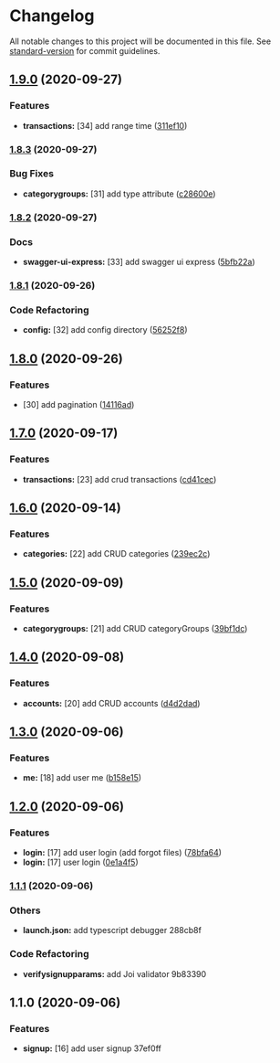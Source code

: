 # Changelog

All notable changes to this project will be documented in this file. See [standard-version](https://github.com/conventional-changelog/standard-version) for commit guidelines.

## [1.9.0](https://github.com/brucegroverlee/wallet_backend/compare/v1.8.3...v1.9.0) (2020-09-27)


### Features

* **transactions:** [34] add range time ([311ef10](https://github.com/brucegroverlee/wallet_backend/commit/311ef103c287d4f4423ad7eafe517290ab38c572))

### [1.8.3](https://github.com/brucegroverlee/wallet_backend/compare/v1.8.2...v1.8.3) (2020-09-27)


### Bug Fixes

* **categorygroups:** [31] add type attribute ([c28600e](https://github.com/brucegroverlee/wallet_backend/commit/c28600e34ff6e3551deac00b03706d042c6cb3ae))

### [1.8.2](https://github.com/brucegroverlee/wallet_backend/compare/v1.8.1...v1.8.2) (2020-09-27)


### Docs

* **swagger-ui-express:** [33] add swagger ui express ([5bfb22a](https://github.com/brucegroverlee/wallet_backend/commit/5bfb22ad52be35ca96054239f9b49e29f20971e6))

### [1.8.1](https://github.com/brucegroverlee/wallet_backend/compare/v1.8.0...v1.8.1) (2020-09-26)


### Code Refactoring

* **config:** [32] add config directory ([56252f8](https://github.com/brucegroverlee/wallet_backend/commit/56252f86c397c67c29059118256067d88f0fe3a2))

## [1.8.0](https://github.com/brucegroverlee/wallet_backend/compare/v1.7.0...v1.8.0) (2020-09-26)


### Features

* [30] add pagination ([14116ad](https://github.com/brucegroverlee/wallet_backend/commit/14116ad22a6cf042f0354a39d345e13e8da77b5e))

## [1.7.0](https://github.com/brucegroverlee/wallet_backend/compare/v1.6.0...v1.7.0) (2020-09-17)


### Features

* **transactions:** [23] add crud transactions ([cd41cec](https://github.com/brucegroverlee/wallet_backend/commit/cd41cec8edcb1be9925714f45b4fe744b9b049a0))

## [1.6.0](https://github.com/brucegroverlee/wallet_backend/compare/v1.5.0...v1.6.0) (2020-09-14)


### Features

* **categories:** [22] add CRUD categories ([239ec2c](https://github.com/brucegroverlee/wallet_backend/commit/239ec2c367a83dafbd0d190f6e7f63d609530dc6))

## [1.5.0](https://github.com/brucegroverlee/wallet_backend/compare/v1.4.0...v1.5.0) (2020-09-09)


### Features

* **categorygroups:** [21] add CRUD categoryGroups ([39bf1dc](https://github.com/brucegroverlee/wallet_backend/commit/39bf1dc6d37910ed330891d674401b8a40f361d1))

## [1.4.0](https://github.com/brucegroverlee/wallet_backend/compare/v1.3.0...v1.4.0) (2020-09-08)


### Features

* **accounts:** [20] add CRUD accounts ([d4d2dad](https://github.com/brucegroverlee/wallet_backend/commit/d4d2dad924d5e79f4f333799acf599893ed6c86c))

## [1.3.0](https://github.com/brucegroverlee/wallet_backend/compare/v1.2.0...v1.3.0) (2020-09-06)


### Features

* **me:** [18] add user me ([b158e15](https://github.com/brucegroverlee/wallet_backend/commit/b158e15d6bbee5bf33295fb2f27417b4237ca0da))

## [1.2.0](https://github.com/brucegroverlee/wallet_backend/compare/v1.1.1...v1.2.0) (2020-09-06)


### Features

* **login:** [17] add user login (add forgot files) ([78bfa64](https://github.com/brucegroverlee/wallet_backend/commit/78bfa64c971688419cf704331f0f512febffb63f))
* **login:** [17] user login ([0e1a4f5](https://github.com/brucegroverlee/wallet_backend/commit/0e1a4f55e5f441ced4e551156e46aeecd2a71102))

### [1.1.1](///compare/v1.1.0...v1.1.1) (2020-09-06)


### Others

* **launch.json:** add typescript debugger 288cb8f


### Code Refactoring

* **verifysignupparams:** add Joi validator 9b83390

## 1.1.0 (2020-09-06)


### Features

* **signup:** [16] add user signup 37ef0ff
